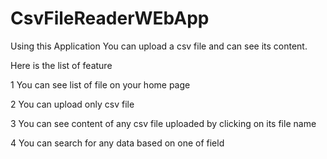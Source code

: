 
# CsvFileReaderWEbApp

Using this Application You can upload a csv file and can see its content. 

Here is the list of feature 

1 You can see list of file on your home page

2 You can upload only csv file 

3 You can see content of any csv file uploaded by clicking on its file name


4 You can search for any data based on one of field 












